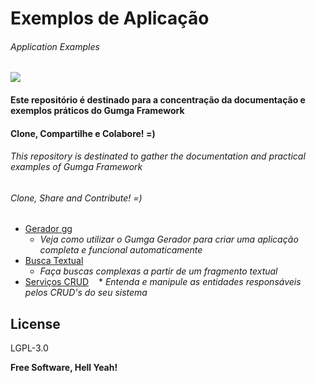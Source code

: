 # Exemplos de Aplicação
###### *Application Examples*


[![](https://avatars3.githubusercontent.com/u/13262049?s=200&v=4)](https://github.com/GUMGA/frameworkbackend)
#### Este repositório é destinado para a concentração da documentação e exemplos práticos do Gumga Framework
#### Clone, Compartilhe e Colabore! =)

###### *This repository is destinated to gather the documentation and practical examples of Gumga Framework*
###### *Clone, Share and Contribute! =)*

* [Gerador gg](https://github.com/GUMGA/framework-exemplos/tree/develop/novoProjeto)
    * *Veja como utilizar o Gumga Gerador para criar uma aplicação completa e funcional automaticamente*
* [Busca Textual](https://github.com/GUMGA/framework-exemplos/tree/develop/buscatextual)
    * *Faça buscas complexas a partir de um fragmento textual*
* [Serviços CRUD](https://github.com/GUMGA/framework-exemplos/tree/develop/servicosCRUD)
    * *Entenda e manipule as entidades responsáveis pelos CRUD's do seu sistema*
       
License
----

LGPL-3.0


**Free Software, Hell Yeah!**
